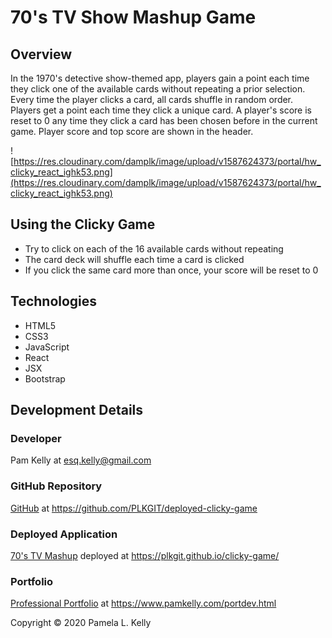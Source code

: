 # 70's TV Show Mashup Game

## Overview
In the 1970's detective show-themed app, players gain a point each time they click one of the available cards without repeating a prior selection. Every time the player clicks a card, all cards shuffle in random order.  Players get a point each time they click a unique card.  A player's score is reset to 0 any time they click a card has been chosen before in the current game.  Player score and top score are shown in the header.

![https://res.cloudinary.com/damplk/image/upload/v1587624373/portal/hw_clicky_react_ighk53.png](https://res.cloudinary.com/damplk/image/upload/v1587624373/portal/hw_clicky_react_ighk53.png)

## Using the Clicky Game
* Try to click on each of the 16 available cards without repeating
* The card deck will shuffle each time a card is clicked
* If you click the same card more than once, your score will be reset to 0

## Technologies
* HTML5
* CSS3
* JavaScript
* React
* JSX
* Bootstrap

## Development Details

### Developer
Pam Kelly at [esq.kelly@gmail.com](mailto:esq.kelly@gmail.com)

### GitHub Repository
[GitHub](https://github.com/PLKGIT/clicky-gamee) at https://github.com/PLKGIT/deployed-clicky-game

### Deployed Application
[70's TV Mashup](https://plkgit.github.io/clicky-game/) deployed at https://plkgit.github.io/clicky-game/

### Portfolio
[Professional Portfolio](https://www.pamkelly.com/portdev.html) at 
https://www.pamkelly.com/portdev.html


Copyright &copy; 2020 Pamela L. Kelly